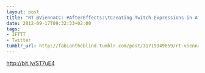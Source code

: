 ```yaml
---
layout: post
title: "RT @ViennaCC: #AfterEffects:\tCreating Twitch Expressions in After Effects\thttp://t.co/i9IoVNLc"
date: 2012-09-17T09:32:33+02:00
tags:
- IFTTT
- Twitter
tumblr_url: http://fabiantheblind.tumblr.com/post/31719949059/rt-viennacc-aftereffects-creating-twitch
---
```

http://bit.ly/ST7uE4
